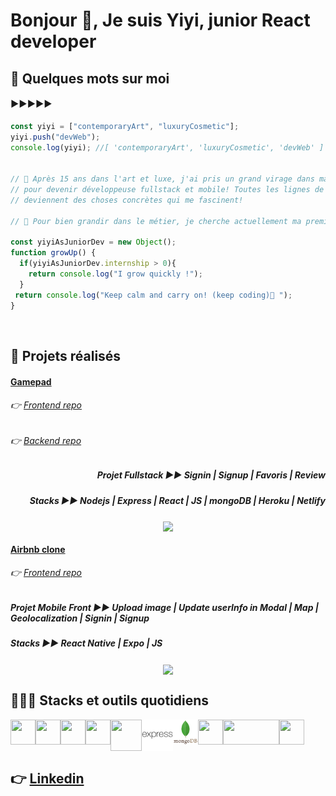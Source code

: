 <h1 align="left">Bonjour 🌈, Je suis Yiyi, junior React developer</h1>

<h2>👀 Quelques mots sur moi</h2>

<h4>▶︎▶︎▶︎▶︎▶︎</h4>
  
```javascript
const yiyi = ["contemporaryArt", "luxuryCosmetic"];
yiyi.push("devWeb");
console.log(yiyi); //[ 'contemporaryArt', 'luxuryCosmetic', 'devWeb' ]


// 🚀 Après 15 ans dans l'art et luxe, j'ai pris un grand virage dans ma vie: apprendre à coder    
// pour devenir développeuse fullstack et mobile! Toutes les lignes de code
// deviennent des choses concrètes qui me fascinent!

// 🌱 Pour bien grandir dans le métier, je cherche actuellement ma première expérience du dev :)

const yiyiAsJuniorDev = new Object();
function growUp() {
  if(yiyiAsJuniorDev.internship > 0){
    return console.log("I grow quickly !");
  }
 return console.log("Keep calm and carry on! (keep coding)💪 ");
}

```
<br/>


<h2> 👀 Projets réalisés</h2>
	
#### [Gamepad](https://my-projet-gamepad.netlify.app/)
###### 👉 [Frontend repo](https://github.com/Yiyi41/GamePad-frontend)
###### 👉 [Backend repo](https://github.com/Yiyi41/GamePad-backend)
*<h5 align="right">Projet Fullstack ▶︎▶︎ Signin | Signup | Favoris | Review</h5>*
*<h5 align="right">Stacks ▶︎▶︎ Nodejs | Express | React | JS | mongoDB | Heroku | Netlify  </h5>*

	
	
<p align="center" >
<img align="center" width="900" src="https://res.cloudinary.com/dps4zteie/image/upload/v1654034764/ezgif.com-gif-maker_2_xi6t94.gif"/>
</p>     
   
   


#### [Airbnb clone](https://expo.dev/@yiyi41/NavApp?serviceType=classic&distribution=expo-go)
###### 👉 [Frontend repo](https://github.com/Yiyi41/Airbnb)
*<h5 align="left">Projet Mobile Front ▶︎▶︎ Upload image | Update userInfo in Modal | Map | Geolocalization | Signin | Signup</h5>*
*<h5 align="left">Stacks ▶︎▶︎ React Native | Expo | JS  </h5>*</p>


<p align="center" >
<img align="center" width="300" src="https://res.cloudinary.com/dps4zteie/image/upload/v1654269436/airbnb-demo_mi4tno.gif"/>
  
  
  
  

	
<h2>👩🏻‍💻 Stacks et outils quotidiens</h2>    
 
<p>
<img align="left" width="40" height="40" src="https://cdn.jsdelivr.net/gh/devicons/devicon/icons/react/react-original.svg"/>
<img align="left" width="40" height="40" src="https://cdn.jsdelivr.net/gh/devicons/devicon/icons/javascript/javascript-original.svg" />
<img align="left" width="40" height="40" src="https://cdn.jsdelivr.net/gh/devicons/devicon/icons/html5/html5-original-wordmark.svg" />
<img align="left" width="40" height="40" src="https://cdn.jsdelivr.net/gh/devicons/devicon/icons/css3/css3-original-wordmark.svg" />
<img align="left" width="50" height="50" src="https://cdn.jsdelivr.net/gh/devicons/devicon/icons/nodejs/nodejs-original-wordmark.svg" />
<img align="left" width="50" height="50" src="https://raw.githubusercontent.com/devicons/devicon/master/icons/express/express-original-wordmark.svg"  />
<img align="left" width="40" height="40" src="https://raw.githubusercontent.com/devicons/devicon/master/icons/mongodb/mongodb-original-wordmark.svg" />
<img align="left" width="40" height="40" src="https://cdn.jsdelivr.net/gh/devicons/devicon/icons/heroku/heroku-plain-wordmark.svg" />         
<img align="left" width="90" height="40" src="https://flaviocopes.com/netlify/netlify-logo.png" />
<img align="left" width="40" height="40" src="https://www.vectorlogo.zone/logos/getpostman/getpostman-icon.svg" />
	</p><br/>

<br/>
<br/>

## 👉 [Linkedin](https://www.linkedin.com/in/yiyi-plantinet/)

  


